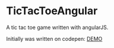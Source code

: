 # TicTacToeAngular
A tic tac toe game written with angularJS.

Initially was written on codepen: <a href="http://codepen.io/thelifenadine/pen/yyXWOJ">DEMO</a>
